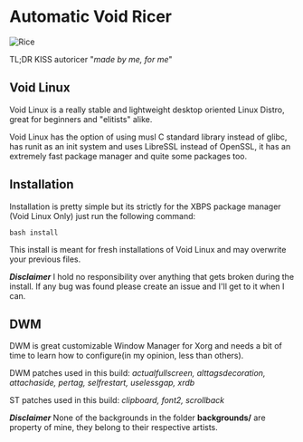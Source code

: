 # Automatic Void Ricer

![Rice](https://github.com/dconixDev/voidrice/blob/main/config/.otherfiles/Rice.png?raw=true)

TL;DR KISS autoricer "*made by me, for me*"

## Void Linux

Void Linux is a really stable and lightweight desktop oriented Linux Distro, great for beginners and "elitists" alike.

Void Linux has the option of using musl C standard library instead of glibc, has runit as an init system and uses LibreSSL instead of OpenSSL, it has an extremely fast package manager and quite some packages too.

## Installation

Installation is pretty simple but its strictly for the XBPS package manager (Void Linux Only) just run the following command:

`bash install`

This install is meant for fresh installations of Void Linux and may overwrite your previous files.

***Disclaimer*** I hold no responsibility over anything that gets broken during the install. If any bug was found please create an issue and I'll get to it when I can.

## DWM

DWM is great customizable Window Manager for Xorg and needs a bit of time to learn how to configure(in my opinion, less than others).

DWM patches used in this build: *actualfullscreen, alttagsdecoration, attachaside, pertag, selfrestart, uselessgap, xrdb*

ST patches used in this build: *clipboard, font2, scrollback*

***Disclaimer*** None of the backgrounds in the folder **backgrounds/** are property of mine, they belong to their respective artists.
